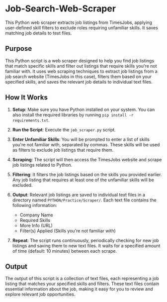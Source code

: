 # Job-Search-Web-Scraper
This Python web scraper extracts job listings from TimesJobs, applying user-defined skill filters to exclude roles requiring unfamiliar skills. It saves matching job details to text files.

## Purpose
This Python script is a web scraper designed to help you find job listings that match specific skills and filter out listings that require skills you're not familiar with. It uses web scraping techniques to extract job listings from a job search website (TimesJobs in this case), filters them based on your specified skills, and saves the relevant job details to individual text files.

## How It Works
1. **Setup**: Make sure you have Python installed on your system. You can also install the required libraries by running `pip install -r requirements.txt`.

2. **Run the Script**: Execute the `job_scraper.py` script.

3. **Enter Unfamiliar Skills**: You will be prompted to enter a list of skills you're not familiar with, separated by commas. These skills will be used as filters to exclude job listings that require them.

4. **Scraping**: The script will then access the TimesJobs website and scrape job listings related to Python.

5. **Filtering**: It filters the job listings based on the skills you provided earlier. Any job listing that requires at least one of the unfamiliar skills will be excluded.

6. **Output**: Relevant job listings are saved to individual text files in a directory named `PYTHON/Practice/Scraper/`. Each text file contains the following information:
   - Company Name
   - Required Skills
   - More Info (URL)
   - Filter(s) Applied (Skills you're not familiar with)

7. **Repeat**: The script runs continuously, periodically checking for new job listings and saving them to new text files. It waits for a specified amount of time (default: 10 minutes) between each scrape.

## Output
The output of this script is a collection of text files, each representing a job listing that matches your specified skills and filters. These text files contain essential information about the job, making it easy for you to review and explore relevant job opportunities.
